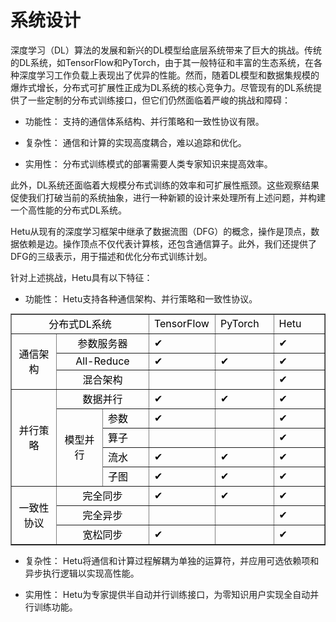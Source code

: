 系统设计
=======
深度学习（DL）算法的发展和新兴的DL模型给底层系统带来了巨大的挑战。传统的DL系统，如TensorFlow和PyTorch，由于其一般特征和丰富的生态系统，在各种深度学习工作负载上表现出了优异的性能。然而，随着DL模型和数据集规模的爆炸式增长，分布式可扩展性正成为DL系统的核心竞争力。尽管现有的DL系统提供了一些定制的分布式训练接口，但它们仍然面临着严峻的挑战和障碍：

+ 功能性：
支持的通信体系结构、并行策略和一致性协议有限。

+ 复杂性：
通信和计算的实现高度耦合，难以追踪和优化。

+ 实用性：
分布式训练模式的部署需要人类专家知识来提高效率。

此外，DL系统还面临着大规模分布式训练的效率和可扩展性瓶颈。这些观察结果促使我们打破当前的系统抽象，进行一种新颖的设计来处理所有上述问题，并构建一个高性能的分布式DL系统。

Hetu从现有的深度学习框架中继承了数据流图（DFG）的概念，操作是顶点，数据依赖是边。操作顶点不仅代表计算核，还包含通信算子。此外，我们还提供了DFG的三级表示，用于描述和优化分布式训练计划。

针对上述挑战，Hetu具有以下特征：

+ 功能性：
Hetu支持各种通信架构、并行策略和一致性协议。

<table style="margin: 0px auto;" cellspacing="0" cellpadding="3" border="1">
	<colgroup span="6" width="107"></colgroup>
	<tr>
		<td colspan=3 height="21" align="center" valign=middle><font color="#000000">分布式DL系统</font></td>
		<td align="left" valign=middle><font color="#000000">TensorFlow</font></td>
		<td align="left" valign=middle><font color="#000000">PyTorch</font></td>
		<td align="left" valign=middle><font color="#000000">Hetu</font></td>
	</tr>
	<tr>
		<td rowspan=3 height="64" align="center" style="vertical-align:middle;" valign=middle><font color="#000000">通信架构</font></td>
		<td colspan=2 align="center" valign=middle><font color="#000000">参数服务器</font></td>
		<td align="left" valign=middle><font color="#000000"><span>&#10004;</span></font></td>
		<td align="left" valign=middle><font color="#000000"><br></font></td>
		<td align="left" valign=middle><font color="#000000"><span>&#10004;</span></font></td>
	</tr>
	<tr>
		<td colspan=2 align="center" valign=middle><font color="#000000">All-Reduce</font></td>
		<td align="left" valign=middle><font color="#000000"><span>&#10004;</span></font></td>
		<td align="left" valign=middle><font color="#000000"><span>&#10004;</span></font></td>
		<td align="left" valign=middle><font color="#000000"><span>&#10004;</span></font></td>
	</tr>
	<tr>
		<td colspan=2 align="center" valign=middle><font color="#000000">混合架构</font></td>
		<td align="left" valign=middle><font color="#000000"><br></font></td>
		<td align="left" valign=middle><font color="#000000"><br></font></td>
		<td align="left" valign=middle><font color="#000000"><span>&#10004;</span></font></td>
	</tr>
	<tr>
		<td rowspan=5 height="107" align="center" style="vertical-align:middle;" valign=middle><font color="#000000">并行策略</font></td>
		<td colspan=2 align="center" valign=middle><font color="#000000">数据并行</font></td>
		<td align="left" valign=middle><font color="#000000"><span>&#10004;</span></font></td>
		<td align="left" valign=middle><font color="#000000"><span>&#10004;</span></font></td>
		<td align="left" valign=middle><font color="#000000"><span>&#10004;</span></font></td>
	</tr>
	<tr>
		<td rowspan=4 align="center" style="vertical-align:middle;" valign=middle><font color="#000000">模型并行</font></td>
		<td align="left" valign=middle><font color="#000000">参数</font></td>
		<td align="left" valign=middle><font color="#000000"><span>&#10004;</span></font></td>
		<td align="left" valign=middle><font color="#000000"><br></font></td>
		<td align="left" valign=middle><font color="#000000"><span>&#10004;</span></font></td>
	</tr>
	<tr>
		<td align="left" valign=middle><font color="#000000">算子</font></td>
		<td align="left" valign=middle><font color="#000000"><br></font></td>
		<td align="left" valign=middle><font color="#000000"><br></font></td>
		<td align="left" valign=middle><font color="#000000"><span>&#10004;</span></font></td>
	</tr>
	<tr>
		<td align="left" valign=middle><font color="#000000">流水</font></td>
		<td align="left" valign=middle><font color="#000000"><span>&#10004;</span></font></td>
		<td align="left" valign=middle><font color="#000000"><span>&#10004;</span></font></td>
		<td align="left" valign=middle><font color="#000000"><span>&#10004;</span></font></td>
	</tr>
	<tr>
		<td align="left" valign=middle><font color="#000000">子图</font></td>
		<td align="left" valign=middle><font color="#000000"><span>&#10004;</span></font></td>
		<td align="left" valign=middle><font color="#000000"><span>&#10004;</span></font></td>
		<td align="left" valign=middle><font color="#000000"><span>&#10004;</span></font></td>
	</tr>
	<tr>
		<td rowspan=3 height="64" align="center" style="vertical-align:middle;" valign=middle><font color="#000000">一致性协议</font></td>
		<td colspan=2 align="center" valign=middle><font color="#000000">完全同步</font></td>
		<td align="left" valign=middle><font color="#000000"><span>&#10004;</span></font></td>
		<td align="left" valign=middle><font color="#000000"><span>&#10004;</span></font></td>
		<td align="left" valign=middle><font color="#000000"><span>&#10004;</span></font></td>
	</tr>
	<tr>
		<td colspan=2 align="center" valign=middle><font color="#000000">完全异步</font></td>
		<td align="left" valign=middle><font color="#000000"><br></font></td>
		<td align="left" valign=middle><font color="#000000"><br></font></td>
		<td align="left" valign=middle><font color="#000000"><span>&#10004;</span></font></td>
	</tr>
	<tr>
		<td colspan=2 align="center" valign=middle><font color="#000000">宽松同步</font></td>
		<td align="left" valign=middle><font color="#000000"><span>&#10004;</span></font></td>
		<td align="left" valign=middle><font color="#000000"><br></font></td>
		<td align="left" valign=middle><font color="#000000"><span>&#10004;</span></font></td>
	</tr>
</table>

+ 复杂性：
Hetu将通信和计算过程解耦为单独的运算符，并应用可选依赖项和异步执行逻辑以实现高性能。

+ 实用性：
Hetu为专家提供半自动并行训练接口，为零知识用户实现全自动并行训练功能。